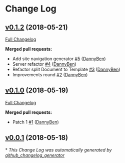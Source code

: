 # Change Log

## [v0.1.2](https://github.com/DannyBen/madman/tree/v0.1.2) (2018-05-21)
[Full Changelog](https://github.com/DannyBen/madman/compare/v0.1.0...v0.1.2)

**Merged pull requests:**

- Add site navigation generator [\#5](https://github.com/DannyBen/madman/pull/5) ([DannyBen](https://github.com/DannyBen))
- Server refactor [\#4](https://github.com/DannyBen/madman/pull/4) ([DannyBen](https://github.com/DannyBen))
- Refactor split Document to Template [\#3](https://github.com/DannyBen/madman/pull/3) ([DannyBen](https://github.com/DannyBen))
- Improvements round [\#2](https://github.com/DannyBen/madman/pull/2) ([DannyBen](https://github.com/DannyBen))

## [v0.1.0](https://github.com/DannyBen/madman/tree/v0.1.0) (2018-05-19)
[Full Changelog](https://github.com/DannyBen/madman/compare/v0.0.1...v0.1.0)

**Merged pull requests:**

- Patch 1 [\#1](https://github.com/DannyBen/madman/pull/1) ([DannyBen](https://github.com/DannyBen))

## [v0.0.1](https://github.com/DannyBen/madman/tree/v0.0.1) (2018-05-18)


\* *This Change Log was automatically generated by [github_changelog_generator](https://github.com/skywinder/Github-Changelog-Generator)*